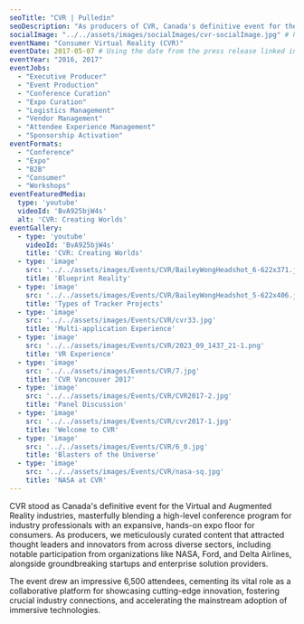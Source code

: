 ```yaml
---
seoTitle: "CVR | Pulledin"
seoDescription: "As producers of CVR, Canada's definitive event for the VR/AR industries, we drew 6,500 attendees and showcased innovation from leaders like NASA, Ford, and Delta Airlines."
socialImage: "../../assets/images/socialImages/cvr-socialImage.jpg" # Placeholder: Create a 1200x630px social image and update this path.
eventName: "Consumer Virtual Reality (CVR)"
eventDate: 2017-05-07 # Using the date from the press release linked in the source text.
eventYear: "2016, 2017"
eventJobs:
  - "Executive Producer"
  - "Event Production"
  - "Conference Curation"
  - "Expo Curation"
  - "Logistics Management"
  - "Vendor Management"
  - "Attendee Experience Management"
  - "Sponsorship Activation"
eventFormats:
  - "Conference"
  - "Expo"
  - "B2B"
  - "Consumer"
  - "Workshops"
eventFeaturedMedia:
  type: 'youtube'
  videoId: 'BvA925bjW4s'
  alt: 'CVR: Creating Worlds'
eventGallery:
  - type: 'youtube'
    videoId: 'BvA925bjW4s'
    title: 'CVR: Creating Worlds'
  - type: 'image'
    src: '../../assets/images/Events/CVR/BaileyWongHeadshot_6-622x371.jpg'
    title: 'Blueprint Reality'
  - type: 'image'
    src: '../../assets/images/Events/CVR/BaileyWongHeadshot_5-622x406.jpg'
    title: 'Types of Tracker Projects'
  - type: 'image'
    src: '../../assets/images/Events/CVR/cvr33.jpg'
    title: 'Multi-application Experience'
  - type: 'image'
    src: '../../assets/images/Events/CVR/2023_09_1437_21-1.png'
    title: 'VR Experience'
  - type: 'image'
    src: '../../assets/images/Events/CVR/7.jpg'
    title: 'CVR Vancouver 2017'
  - type: 'image'
    src: '../../assets/images/Events/CVR/CVR2017-2.jpg'
    title: 'Panel Discussion'
  - type: 'image'
    src: '../../assets/images/Events/CVR/cvr2017-1.jpg'
    title: 'Welcome to CVR'
  - type: 'image'
    src: '../../assets/images/Events/CVR/6_0.jpg'
    title: 'Blasters of the Universe'
  - type: 'image'
    src: '../../assets/images/Events/CVR/nasa-sq.jpg'
    title: 'NASA at CVR'
---
```


CVR stood as Canada's definitive event for the Virtual and Augmented Reality industries, masterfully blending a high-level conference program for industry professionals with an expansive, hands-on expo floor for consumers. As producers, we meticulously curated content that attracted thought leaders and innovators from across diverse sectors, including notable participation from organizations like NASA, Ford, and Delta Airlines, alongside groundbreaking startups and enterprise solution providers.

The event drew an impressive 6,500 attendees, cementing its vital role as a collaborative platform for showcasing cutting-edge innovation, fostering crucial industry connections, and accelerating the mainstream adoption of immersive technologies.